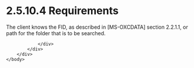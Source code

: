 <html dir="LTR" xmlns:mshelp="http://msdn.microsoft.com/mshelp" xmlns:ddue="http://ddue.schemas.microsoft.com/authoring/2003/5" xmlns:xlink="http://www.w3.org/1999/xlink" xmlns:tool="http://www.microsoft.com/tooltip">
    <head>
        <meta http-equiv="Content-Type" content="text/html; CHARSET=utf-8"></meta>
        <meta name="save" content="history"></meta>
        <title>2.5.10.4 Requirements</title>
        <xml>
            <mshelp:toctitle title="2.5.10.4 Requirements"></mshelp:toctitle>
            <mshelp:rltitle title="[MS-OXPROTO]: Requirements"></mshelp:rltitle>
            <mshelp:keyword index="A" term="07b8b322-2265-43ab-a9dd-bb11315affb5"></mshelp:keyword>
            <mshelp:attr name="DCSext.ContentType" value="open specification"></mshelp:attr>
            <mshelp:attr name="AssetID" value="07b8b322-2265-43ab-a9dd-bb11315affb5"></mshelp:attr>
            <mshelp:attr name="TopicType" value="kbRef"></mshelp:attr>
            <mshelp:attr name="DCSext.Title" value="[MS-OXPROTO]: Requirements" />
        </xml>
    </head>
    <body>
        <div id="header">
            <h1 class="heading">2.5.10.4 Requirements</h1>
        </div>
        <div id="mainSection">
            <div id="mainBody">
                <div id="allHistory" class="saveHistory"></div>
                <div id="sectionSection0" class="section" name="collapseableSection">
                    

<p>The client knows the FID, as described in <mshelp:link keywords="1afa0cd9-b1a0-4520-b623-bf15030af5d8" tabindex="0">[MS-OXCDATA]</mshelp:link>
section <mshelp:link keywords="1c934e18-441b-4c47-9de0-eb34ffea47e3" tabindex="0">2.2.1.1</mshelp:link>,
or path for the folder that is to be searched.</p>


                </div>
            </div>
        </div>
    </body>
</html>